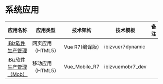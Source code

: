 # 系统应用


| 应用名称   |   应用类型     |  技术架构 | 技术模板 | 备注 |
| --------  | ------------ | -----------| -----------| -----------|
| [iBiz软件生产管理](Web/app_index.md)   | 网页应用（HTML5） | Vue R7(编译版）| ibizvuer7dynamic  | &nbsp; |
| [iBiz软件生产管理（Mob）](Mob/app_index.md)   | 移动应用（HTML5） | Vue_Mobile_R7| ibizvuemobr7_dev  | &nbsp; |
